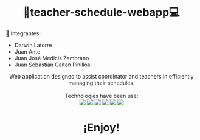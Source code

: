 # 

<h1 align="center">
  📅teacher-schedule-webapp💻
</h1>
🤖 Integrantes: 
<ul>
<li>Darwin Latorre</li>
<li>Juan Ante</li>
<li>Juan José Medicis Zambrano</li>
<li>Juan Sebastian Gaitan Pinillos</li>
</ul>

<p align="center">
  Web application designed to assist coordinator and teachers in efficiently managing their schedules.
  <br/>  
  <br/>
  Technologies have been use:
  <br/>
  <img src="https://img.shields.io/badge/-npm-05122A?style=flat&logo=nodedotjs"/>
  <img src="https://img.shields.io/badge/-Express-05122A?style=flat&logo=Express&logoColor=FF5E00"/>
  <img src="https://img.shields.io/badge/-CSS-05122A?style=flat&logo=CSS3&logoColor=1572B6"/>
  <img src="https://img.shields.io/badge/-HTML-05122A?style=flat&logo=HTML5"/>
  <img src="https://img.shields.io/badge/-Bootstrap-05122A?style=flat&logo=bootstrap&logoColor=563D7C"/>
  <img src="  https://img.shields.io/badge/-React-05122A?style=flat&logo=react"/>
  <br/>
</p>

<h1 align="center">
  ¡Enjoy!
</h1>


